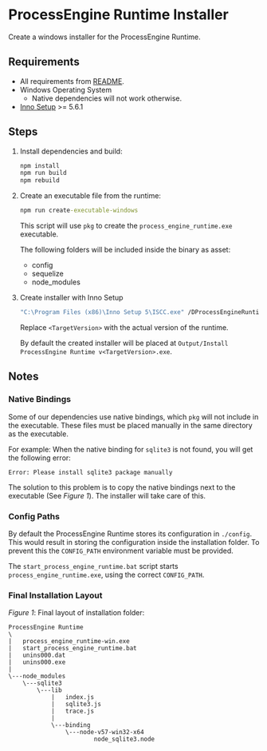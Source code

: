 # ProcessEngine Runtime Installer

Create a windows installer for the ProcessEngine Runtime.

## Requirements

- All requirements from [README](../README.md).
- Windows Operating System
  - Native dependencies will not work otherwise.
- [Inno Setup](http://www.jrsoftware.org/isinfo.php) >= 5.6.1

## Steps

1. Install dependencies and build:

    ```bat
    npm install
    npm run build
    npm rebuild
    ```

1. Create an executable file from the runtime:

    ```bat
    npm run create-executable-windows
    ```

    This script will use `pkg` to create the `process_engine_runtime.exe`
    executable.

    The following folders will be included inside the binary as asset:

    - config
    - sequelize
    - node_modules

1. Create installer with Inno Setup

    ```bat
    "C:\Program Files (x86)\Inno Setup 5\ISCC.exe" /DProcessEngineRuntimeVersion=<TargetVersion> installer\inno-installer.iss
    ```

    Replace `<TargetVersion>` with the actual version of the runtime.

    By default the created installer will be placed at
    `Output/Install ProcessEngine Runtime v<TargetVersion>.exe`.

## Notes

### Native Bindings

Some of our dependencies use native bindings, which `pkg` will not include in
the executable. These files must be placed manually in the same directory as
the executable.

For example: When the native binding for `sqlite3` is not found, you will get
the following error:

```
Error: Please install sqlite3 package manually
```

The solution to this problem is to copy the native bindings next to the
executable (See _Figure 1_). The installer will take care of this.

### Config Paths

By default the ProcessEngine Runtime stores its configuration in `./config`.
This would result in storing the configuration inside the installation folder.
To prevent this the `CONFIG_PATH` environment variable must be provided.

The `start_process_engine_runtime.bat` script starts `process_engine_runtime.exe`,
using the correct `CONFIG_PATH`.

### Final Installation Layout

_Figure 1_: Final layout of installation folder:
```
ProcessEngine Runtime
\
|   process_engine_runtime-win.exe
|   start_process_engine_runtime.bat
|   unins000.dat
|   unins000.exe
|
\---node_modules
    \---sqlite3
        \---lib
            |   index.js
            |   sqlite3.js
            |   trace.js
            |
            \---binding
                \---node-v57-win32-x64
                        node_sqlite3.node
```
